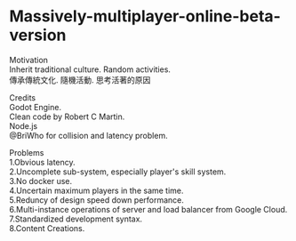 # Massively-multiplayer-online-beta-version

Motivation<br> 
Inherit traditional culture. Random activities.<br> 
傳承傳統文化. 隨機活動. 思考活著的原因<br> 

Credits<br> 
Godot Engine.<br> 
Clean code by Robert C Martin.<br> 
Node.js<br> 
@BriWho for collision and latency problem.<br> 


Problems<br>
1.Obvious latency.<br> 
2.Uncomplete sub-system, especially player's skill system.<br> 
3.No docker use.<br> 
4.Uncertain maximum players in the same time.<br> 
5.Reduncy of design speed down performance.<br>
6.Multi-instance operations of server and load balancer from Google Cloud.<br>
7.Standardized development syntax.<br>
8.Content Creations.
